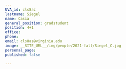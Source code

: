 ```yaml
---
UVA_id: cls8az
lastname: Siegel
name: Casia
general_position: gradstudent
position: 4+1
office: 
phone:  
email: cls8az@virginia.edu
image: __SITE_URL__/img/people/2021-fall/Siegel_C.jpg
personal_page: 
published: false

---
```


